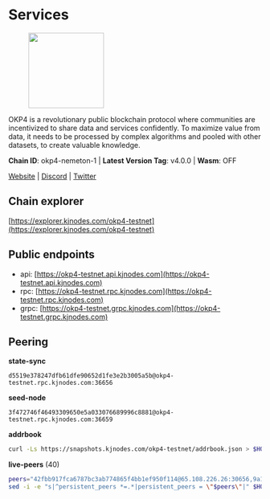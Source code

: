# Services

<figure><img src="https://raw.githubusercontent.com/kj89/testnet_manuals/main/pingpub/logos/okp4.png" width="150" alt=""><figcaption></figcaption></figure>

OKP4 is a revolutionary public blockchain protocol where communities are incentivized to  share data and services confidently. To maximize value from data, it needs to be processed  by complex algorithms and pooled with other datasets, to create valuable knowledge.

**Chain ID**: okp4-nemeton-1 | **Latest Version Tag**: v4.0.0 | **Wasm**: OFF

[Website](https://okp4.network) | [Discord](https://discord.gg/okp4) | [Twitter](https://twitter.com/OKP4_Protocol)




## Chain explorer
[https://explorer.kjnodes.com/okp4-testnet](https://explorer.kjnodes.com/okp4-testnet)

## Public endpoints

* api: [https://okp4-testnet.api.kjnodes.com](https://okp4-testnet.api.kjnodes.com)
* rpc: [https://okp4-testnet.rpc.kjnodes.com](https://okp4-testnet.rpc.kjnodes.com)
* grpc: [https://okp4-testnet.grpc.kjnodes.com](https://okp4-testnet.grpc.kjnodes.com)

## Peering

**state-sync**

```text
d5519e378247dfb61dfe90652d1fe3e2b3005a5b@okp4-testnet.rpc.kjnodes.com:36656
```

**seed-node**

```text
3f472746f46493309650e5a033076689996c8881@okp4-testnet.rpc.kjnodes.com:36659
```

**addrbook**
```bash
curl -Ls https://snapshots.kjnodes.com/okp4-testnet/addrbook.json > $HOME/.okp4d/config/addrbook.json
```

**live-peers** (40)
```bash
peers="42fbb917fca6787bc3ab774865f4bb1ef950f114@65.108.226.26:30656,9a1e456bebf152b65c2087896779e259633ecbef@157.90.34.111:26656,d5519e378247dfb61dfe90652d1fe3e2b3005a5b@65.109.68.190:36656,82bb185819e5cf2bb6a9896447672efca27f28cb@65.109.15.202:26656,42b1ed3a559cbc09278d360dfccf64866a780104@65.109.27.156:29656,99f6675049e22a0216af0e2447e7a4c5021874cd@142.132.132.200:28656,7dfc61d3ac9f6da7fa9f4893bc0ffa17ef8006e6@185.111.159.139:36656,cf5e82486c4568c29a20719a68210523826ceb00@65.108.229.102:26651,ebc272824924ea1a27ea3183dd0b9ba713494f83@95.214.55.198:26996,269d246537499d05698c183497c4263e899036a4@65.108.9.164:35656,d1a0ff9bd7ea1ebd06bc7158f3523f5e557328be@163.172.131.169:26656,8577873589dc7ecb9f2e32f79fe51ef7f57e40a3@65.109.161.143:26656,b0b56d944cf1cc569a1e77e0923e075bad94d755@141.95.145.41:28656,2bfd405e8f0f176428e2127f98b5ec53164ae1f0@142.132.149.118:26656,874373b78d2cd50e716aa464bf407581d9305655@94.250.201.130:27656,854cc8b83a48ba4394c1940b57d0f42ec013e033@38.242.251.204:26656,8cdeb85dada114c959c36bb59ce258c65ae3a09c@88.198.242.163:36656,5c2a752c9b1952dbed075c56c600c3a79b58c395@95.214.55.232:26996,d1c1b729eff9afe7dfd371f190df6282c82ccfad@65.109.89.5:31656,473369a53bfa8a0ac4af5a191407b30bc82e83be@74.208.94.42:14656,052e10ce23cce3249f61853e2ca6a63102b7bddb@5.161.97.198:26656,9d1482bc31fb4578a5c7f7f65c4e0aaf2dfc2336@213.239.215.77:36656,8a7605d8ae4338de5b7a0d5c70244ce05e377630@85.10.200.221:26656,2c6b5af41689145abb85f95cb49131ae9e193142@217.13.223.167:61356,74349a1cb9479b291866debe2042de8a2e88b850@65.108.233.109:17656,ffbd1adeb58928c3f400fab23c84c3c73badd7fa@65.108.226.44:29656,e9255dd3341db6cadf73b4f151c97e0cd14f0efb@65.108.45.200:27464,8527f34bd6e542304809386896997d12d80e5e0e@65.108.237.232:29656,9392c27a9a561c31e7a920dc6f577d663c473ef8@154.12.225.88:26656,d4305fcb7b20dc96481a6ae6ae84f281f3413a4e@65.109.37.58:13656,307fb25cd6998d0d5bd1d947571f6043c6bb4069@65.109.31.114:2280,be9841ace1d71a4c7681918ee39f5e00d8e96a82@213.239.216.252:36656,3ecbc8aa00b5dd8af88af7496489b0054e3b4d7f@138.68.182.247:26656,eef77b5ae1c37f3e5809ff928c329dde906be388@65.108.133.73:21656,8af258bbe73f4c66127a7b3e8b1ec23fde2950a6@65.108.192.123:19656,fe8bd9375c43a7cc6ef27e62d56af341a62e67c9@95.217.202.49:30656,a06417f8518fbf6f779e4012dbf72f194a95b48f@65.21.138.124:33656,ba469aac96159dbb49844406423180618d267007@65.108.120.21:26113,26114bc5cb42ef90be2aba5b4b6d82bab7a60c31@185.255.131.17:26656,a7f1dcf7441761b0e0e1f8c6fdc79d3904c22c01@38.242.150.63:36656"
sed -i -e "s|^persistent_peers *=.*|persistent_peers = \"$peers\"|" $HOME/.okp4d/config/config.toml
```
